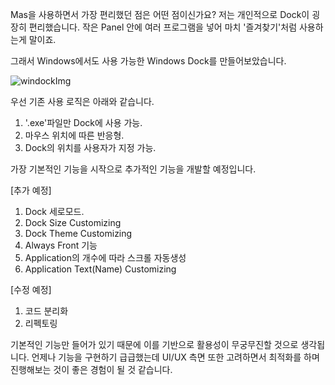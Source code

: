 Mas을 사용하면서 가장 편리했던 점은 어떤 점이신가요?
저는 개인적으로 Dock이 굉장히 편리했습니다. 작은 Panel 안에 여러 프로그램을 넣어 마치 '즐겨찾기'처럼 사용하는게 말이죠.

그래서 Windows에서도 사용 가능한 Windows Dock를 만들어보았습니다.

![windockImg](https://github.com/hyunpap2r/WinDock/assets/91259577/45f2e27f-6499-4ce5-aa31-22123255889b)

우선 기존 사용 로직은 아래와 같습니다.

1. '.exe'파일만 Dock에 사용 가능.
2. 마우스 위치에 따른 반응형.
3. Dock의 위치를 사용자가 지정 가능.


가장 기본적인 기능을 시작으로 추가적인 기능을 개발할 예정입니다.

[추가 예정]
1. Dock 세로모드.
2. Dock Size Customizing
3. Dock Theme Customizing
4. Always Front 기능
5. Application의 개수에 따라 스크롤 자동생성
6. Application Text(Name) Customizing

[수정 예정]

1. 코드 분리화
2. 리펙토링


기본적인 기능만 들어가 있기 때문에 이를 기반으로 활용성이 무궁무진할 것으로 생각됩니다. 
언제나 기능을 구현하기 급급했는데 UI/UX 측면 또한 고려하면서 최적화를 하며 진행해보는 것이 좋은 경험이 될 것 같습니다.


